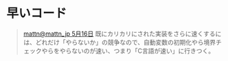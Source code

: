 # 早いコード

> [mattn@mattn_jp 5月16日](https://x.com/mattn_jp/status/1923273163388940641)
> 既にカリカリにされた実装をさらに速くするには、どれだけ「やらないか」の競争なので、自動変数の初期化やら境界チェックやらをやらないのが速い、つまり「C言語が速い」に行きつく。
